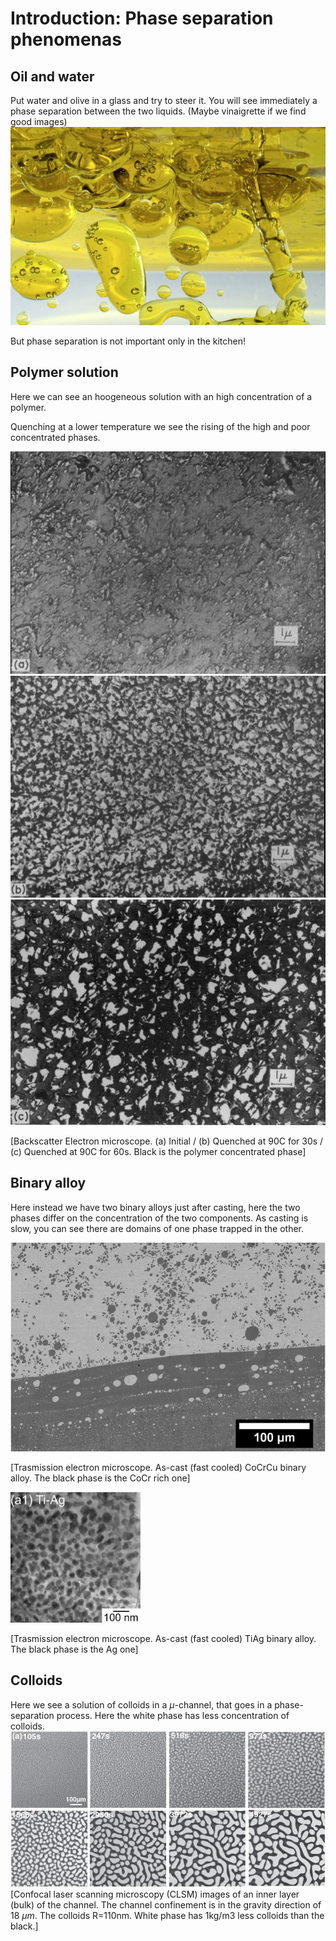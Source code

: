 # Introduction: Phase separation phenomenas

## Oil and water
Put water and olive in a glass and try to steer it. You will see immediately a phase separation between the two liquids.
(Maybe vinaigrette if we find good images)
![oil_water](images/phase_separation/oil_water/oil_water.jpeg?raw=true)

But phase separation is not important only in the kitchen!

## Polymer solution
Here we can see an hoogeneous solution with an high concentration of a polymer.

Quenching at a lower temperature we see the rising of the high and poor concentrated phases.

![poly0](images/phase_separation/polymer/initial.png?raw=true)
![poly0](images/phase_separation/polymer/T=90C_t=30s.png?raw=true)
![poly0](images/phase_separation/polymer/T=90C_t=60s.png?raw=true)

[Backscatter Electron microscope. (a) Initial / (b) Quenched at 90C for 30s / (c) Quenched at 90C for 60s. Black is the polymer concentrated phase]
## Binary alloy
Here instead we have two binary alloys just after casting, here the two phases differ on the concentration of the two components.
As casting is slow, you can see there are domains of one phase trapped in the other.

![CoCrCu](images/phase_separation/binary_alloy/CoCrCu/CoCrCu.png?raw=true)

[Trasmission electron microscope. As-cast (fast cooled) CoCrCu binary alloy. The black phase is the CoCr rich one]

![TiAg](images/phase_separation/binary_alloy/TiAg/TiAg.png?raw=true)

[Trasmission electron microscope. As-cast (fast cooled) TiAg binary alloy. The black phase is the Ag one]

## Colloids
Here we see a solution of colloids in a $\mu$-channel, that goes in a phase-separation process. Here the white phase has less concentration of colloids.
![colloids](images/phase_separation/colloid/perp_gravity.png?raw=true)
[Confocal laser scanning microscopy (CLSM) images of an inner layer (bulk) of the channel. The channel confinement is in the gravity direction of 18 $\mu m$. The colloids R=110nm. White phase has 1kg/m3 less colloids than the black.]